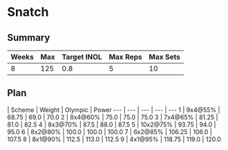 # Snatch

## Summary

Weeks | Max | Target INOL | Max Reps | Max Sets
--- | --- | --- | --- | ---
8 | 125 | 0.8 | 5 | 10

## Plan

 | Scheme | Weight | Olympic | Power
--- | --- | --- | --- | ---
1 | 9x4@55% | 68.75 | 69.0 | 70.0
2 | 8x4@60% | 75.0 | 75.0 | 75.0
3 | 7x4@65% | 81.25 | 81.0 | 82.5
4 | 8x3@70% | 87.5 | 88.0 | 87.5
5 | 10x2@75% | 93.75 | 94.0 | 95.0
6 | 8x2@80% | 100.0 | 100.0 | 100.0
7 | 6x2@85% | 106.25 | 106.0 | 107.5
8 | 8x1@90% | 112.5 | 113.0 | 112.5
9 | 4x1@95% | 118.75 | 119.0 | 120.0
